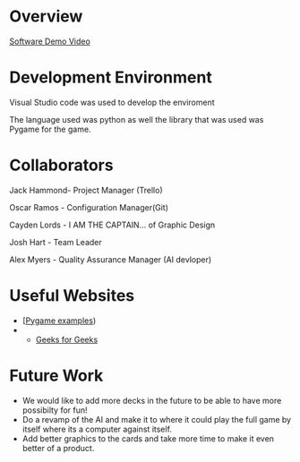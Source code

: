 # Overview

[Software Demo Video](http://youtube.link.goes.here)

# Development Environment

Visual Studio code was used to develop the enviroment

The language used was python as well the library that was used was Pygame for the game. 

# Collaborators

Jack Hammond- Project Manager (Trello)

Oscar Ramos - Configuration Manager(Git)

Cayden Lords -  I AM THE CAPTAIN… of Graphic Design

Josh Hart - Team Leader

Alex Myers - Quality Assurance Manager (AI devloper)


# Useful Websites

* [[Pygame examples](https://github.com/pygame/pygame/tree/main/examples))
* * [Geeks for Geeks](https://www.geeksforgeeks.org/pygame-tutorial/)

# Future Work

* We would like to add more decks in the future to be able to have more possibilty for fun!
* Do a revamp of the AI and make it to where it could play the full game by itself where its a computer against itself.
* Add better graphics to the cards and take more time to make it even better of a product. 
